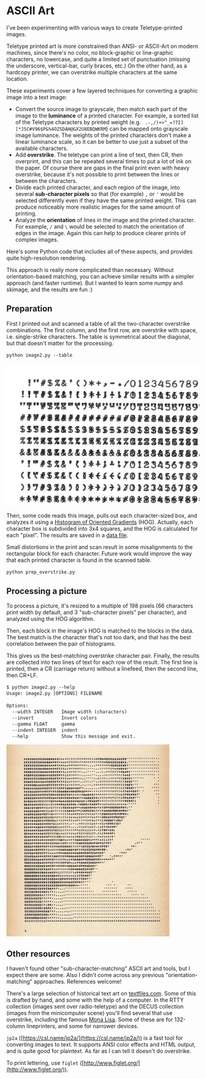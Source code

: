 # ASCII Art

I've been experimenting with various ways to create Teletype-printed images.  

Teletype printed art is more constrained than ANSI- or ASCII-Art on modern machines, since there's no color, no block-graphic or line-graphic characters, no lowercase, and quite a limited set of punctuation (missing the underscore, vertical-bar, curly braces, etc.)  On the other hand, as a hardcopy printer, we can overstrike multiple characters at the same location.


These experiments cover a few layered techniques for converting a graphic image into a text image:

* Convert the source image to grayscale, then match each part of the image to the **luminance** of a printed character.  For example, a sorted list of the Teletype characters by printed weight (e.g. ` .-,/)+>^_=?7I][*J5C#V96$P&%4OZSDAH@GX2U8EBQWKRM`) can be mapped onto grayscale image luminance.  The weights of the printed characters don't make a linear luminance scale, so it can be better to use just a subset of the available characters.  
* Add **overstrike**.  The teletype can print a line of text, then CR, then overprint, and this can be repeated several times to put a lot of ink on the paper.  Of course there are gaps in the final print even with heavy overstrike, because it's not possible to print between the lines or between the characters.
* Divide each printed character, and each region of the image, into several **sub-character pixels** so that (for example) `,` or `'` would be selected differently even if they have the same printed weight.  This can produce noticeably more realistic images for the same amount of printing.
* Analyze the **orientation** of lines in the image and the printed character.  For example, ` / ` and ` \ ` would be selected to match the orientation of edges in the image.  Again this can help to produce clearer prints of complex images.   

Here's some Python code that includes all of these aspects, and provides quite high-resolution rendering.

This approach is really more complicated than necessary.  Without orientation-based matching, you can achieve similar results with a simpler approach (and faster runtime).  But I wanted to learn some numpy and skimage, and the results are fun :)
  
## Preparation

First I printed out and scanned a table of all the two-character overstrike combinations.  The first column, and the first row, are overstrike with space, i.e. single-strike characters.  The table is symmetrical about the diagonal, but that doesn't matter for the processing.
```
python image2.py --table
```  
[![overstrike](chars_overstrike_x500.jpg)](chars_overstrike.jpg)

Then, some code reads this image, pulls out each character-sized box, and analyzes it using a [Histogram of Oriented Gradients](http://scikit-image.org/docs/dev/auto_examples/features_detection/plot_hog.html) (HOG).  Actually, each character box is subdivided into 3x4 squares, and the HOG is calculated for each "pixel".  The results are saved in a [data file](chars_overstrike.json).

Small distortions in the print and scan result in some misalignments to the rectangular block for each character.  Future work would improve the way that each printed character is found in the scanned table. 
```
python prep_overstrike.py
```

## Processing a picture

To process a picture, it's resized to a multiple of 198 pixels (66 characters print width by default, and 3 "sub-character pixels" per character), and analyzed using the HOG algorithm.

Then, each block in the image's HOG is matched to the blocks in the data.  The best match is the character that's not too dark, and that has the best correlation between the pair of histograms.

This gives us the best-matching overstrike character pair.  Finally, the results are collected into two lines of text for each row of the result.  The first line is printed, then a CR (carriage return) without a linefeed, then the second line, then CR+LF.

```
$ python image2.py --help
Usage: image2.py [OPTIONS] FILENAME

Options:
  --width INTEGER   Image width (characters)
  --invert          Invert colors
  --gamma FLOAT     gamma
  --indent INTEGER  indent
  --help            Show this message and exit.
```
[![Salvador Dali](dali_x500.jpg)](dali.txt.jpg)  

 
## Other resources

I haven't found other "sub-character-matching" ASCII art and tools, but I expect there are some.  Also I didn't come across any previous "orientation-matching" approaches.  References welcome!

There's a large selection of historical text art on [textfiles.com](http://www.textfiles.com/art/).  Some of this is drafted by hand, and some with the help of a computer.  In the RTTY collection (images sent over radio-teletype) and the DECUS collection (images from the minicomputer scene) you'll find several that use overstrike, including the famous [Mona Lisa](http://textfiles.com/art/DECUS/mona_lisa_2.txt).  Some of these are for 132-column lineprinters, and some for narrower devices.

`jp2a` ([https://csl.name/jp2a/](https://csl.name/jp2a/)) is a fast tool for converting images to text.  It supports ANSI color effects and HTML output, and is quite good for plaintext.  As far as I can tell it doesn't do overstrike.

To print lettering, use `figlet` ([http://www.figlet.org/](http://www.figlet.org/)).

 